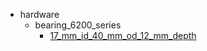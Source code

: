 * hardware
  * bearing_6200_series
    * [17_mm_id_40_mm_od_12_mm_depth](hardware/bearing_6200_series/17_mm_id_40_mm_od_12_mm_depth)
